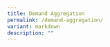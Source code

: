 ```yaml
---
title: Demand Aggregation
permalink: /demand-aggregation/
variant: markdown
description: ""
---
```

<div class="da"></div>